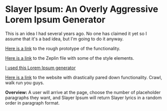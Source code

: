 # Slayer Ipsum: An Overly Aggressive Lorem Ipsum Generator

This is an idea I had several years ago. No one has claimed it yet so I assume that it's a bad idea, but I'm going to do it anyway. 

[Here is a link](https://invis.io/EXHSD7ZM2N9#/294467587_01-Desktop) to the rough prototype of the functionality. 

[Here is a link](https://zpl.io/2y7EJNJ) to the Zeplin file with some of the style elements. 

[I used this Lorem Ipsum generator](https://github.com/f/loremjs)

[Here is a link](https://slayeripsum.com) to the website with drastically pared down functionality. Crawl, walk run you guys. 

**Overview:** A user will arrive at the page, choose the number of placeholder paragraphs they want, and Slayer Ipsum will return Slayer lyrics in a random order in paragraph format. 

